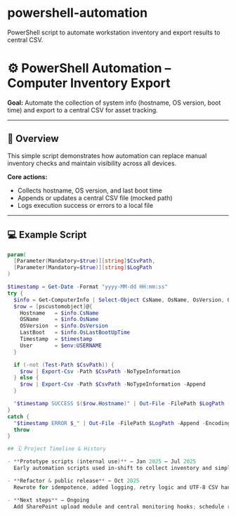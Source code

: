 # powershell-automation
PowerShell script to automate workstation inventory and export results to central CSV.

# ⚙️ PowerShell Automation – Computer Inventory Export

**Goal:** Automate the collection of system info (hostname, OS version, boot time) and export to a central CSV for asset tracking.

---

## 🧩 Overview
This simple script demonstrates how automation can replace manual inventory checks and maintain visibility across all devices.

**Core actions:**
- Collects hostname, OS version, and last boot time  
- Appends or updates a central CSV file (mocked path)  
- Logs execution success or errors to a local file  

---

## 💻 Example Script
```powershell
param(
  [Parameter(Mandatory=$true)][string]$CsvPath,
  [Parameter(Mandatory=$true)][string]$LogPath
)

$timestamp = Get-Date -Format "yyyy-MM-dd HH:mm:ss"
try {
  $info = Get-ComputerInfo | Select-Object CsName, OsName, OsVersion, OsLastBootUpTime
  $row = [pscustomobject]@{
    Hostname   = $info.CsName
    OSName     = $info.OsName
    OSVersion  = $info.OsVersion
    LastBoot   = $info.OsLastBootUpTime
    Timestamp  = $timestamp
    User       = $env:USERNAME
  }

  if (-not (Test-Path $CsvPath)) {
    $row | Export-Csv -Path $CsvPath -NoTypeInformation
  } else {
    $row | Export-Csv -Path $CsvPath -NoTypeInformation -Append
  }

  "$timestamp SUCCESS $($row.Hostname)" | Out-File -FilePath $LogPath -Append -Encoding utf8
}
catch {
  "$timestamp ERROR $_" | Out-File -FilePath $LogPath -Append -Encoding utf8
  throw
}

## 🗓️ Project Timeline & History

- **Prototype scripts (internal use)** — Jan 2025 – Jul 2025  
  Early automation scripts used in-shift to collect inventory and simplify troubleshooting.

- **Refactor & public release** — Oct 2025  
  Rewrote for idempotence, added logging, retry logic and UTF-8 CSV handling. Prepared for scheduled Task Scheduler runs.

- **Next steps** — Ongoing  
  Add SharePoint upload module and central monitoring hooks; schedule regular runs for fleet visibility.


